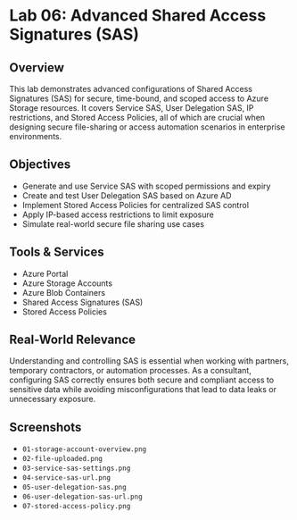 # Lab 06: Advanced Shared Access Signatures (SAS)

## Overview

This lab demonstrates advanced configurations of Shared Access Signatures (SAS) for secure, time-bound, and scoped access to Azure Storage resources. It covers Service SAS, User Delegation SAS, IP restrictions, and Stored Access Policies, all of which are crucial when designing secure file-sharing or access automation scenarios in enterprise environments.

## Objectives

- Generate and use Service SAS with scoped permissions and expiry
- Create and test User Delegation SAS based on Azure AD
- Implement Stored Access Policies for centralized SAS control
- Apply IP-based access restrictions to limit exposure
- Simulate real-world secure file sharing use cases

## Tools & Services

- Azure Portal
- Azure Storage Accounts
- Azure Blob Containers
- Shared Access Signatures (SAS)
- Stored Access Policies

## Real-World Relevance

Understanding and controlling SAS is essential when working with partners, temporary contractors, or automation processes. As a consultant, configuring SAS correctly ensures both secure and compliant access to sensitive data while avoiding misconfigurations that lead to data leaks or unnecessary exposure.

## Screenshots

- `01-storage-account-overview.png`
- `02-file-uploaded.png`
- `03-service-sas-settings.png`
- `04-service-sas-url.png`
- `05-user-delegation-sas.png`
- `06-user-delegation-sas-url.png`
- `07-stored-access-policy.png`

